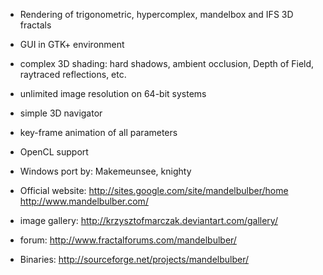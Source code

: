   * Rendering of trigonometric, hypercomplex, mandelbox and IFS 3D fractals
  * GUI in GTK+ environment
  * complex 3D shading: hard shadows, ambient occlusion, Depth of Field, raytraced reflections, etc.
  * unlimited image resolution on 64-bit systems
  * simple 3D navigator
  * key-frame animation of all parameters
  * OpenCL support

  * Windows port by: Makemeunsee, knighty

  * Official website: http://sites.google.com/site/mandelbulber/home http://www.mandelbulber.com/

  * image gallery: http://krzysztofmarczak.deviantart.com/gallery/
  * forum: http://www.fractalforums.com/mandelbulber/

  * Binaries: http://sourceforge.net/projects/mandelbulber/